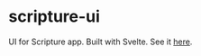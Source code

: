 # scripture-ui

UI for Scripture app. Built with Svelte. See it [here](https://ishero.dev/scripture/).